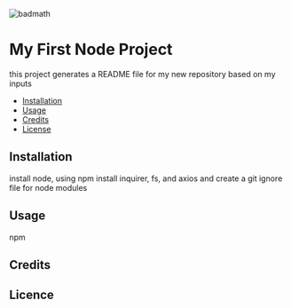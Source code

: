 ![badmath](https://img.shields.io/badge/<hello>-<world>-<ff69b4>)
# My First Node Project
this project generates a README file for my new repository based on my inputs

* [Installation](#Installation)
* [Usage](#Usage)
* [Credits](#Credits)
* [License](#License)

## Installation
install node, using npm install inquirer, fs, and axios and create a git ignore file for node modules

## Usage
npm

## Credits

## Licence 
